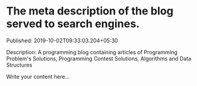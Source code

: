 # The meta description of the blog served to search engines.

Published: 2019-10-02T09:33:03.204+05:30

Description: A programming blog containing articles of Programming Problem's Solutions,
      Programming Contest Solutions, Algorithms and Data Structures

Write your content here...